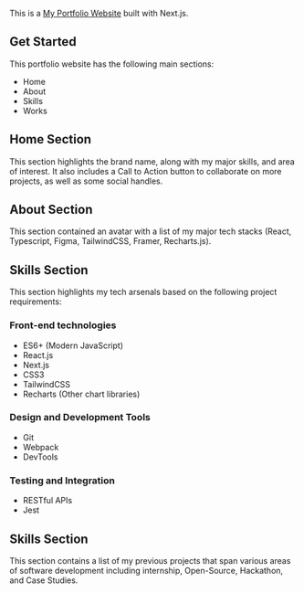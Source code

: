 This is a [My Portfolio Website](https://waiyaki-dev.vercel.app) built with Next.js.

## Get Started

This portfolio website has the following main sections:

- Home
- About
- Skills
- Works


## Home Section

This section highlights the brand name, along with my major skills, and area of interest. It also includes a Call to Action button to collaborate on more projects, as well as some social handles.

## About Section

This section contained an avatar with a list of my major tech stacks (React, Typescript, Figma, TailwindCSS, Framer, Recharts.js). 

## Skills Section

This section highlights my tech arsenals based on the following project requirements:

### Front-end technologies

- ES6+ (Modern JavaScript)
- React.js
- Next.js
- CSS3
- TailwindCSS
- Recharts (Other chart libraries)


### Design and Development Tools

- Git
- Webpack
- DevTools


### Testing and Integration 

- RESTful APIs
- Jest

## Skills Section

This section contains a list of my previous projects that span various areas of software development including internship, Open-Source, Hackathon, and Case Studies.




